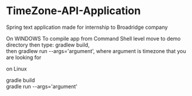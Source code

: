 # TimeZone-API-Application
Spring text application made for internship to Broadridge company

On WINDOWS
To compile app from Command Shell level move to demo directory then type: gradlew build,<br/> then gradlew run --args='argument',
where argument is timezone that you are looking for

on Linux

gradle build<br/>
gradle run --args='argument'
